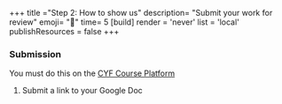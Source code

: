 +++
title ="Step 2: How to show us"
description= "Submit your work for review"
emoji= "📩"
time= 5
[build]
  render = 'never'
  list = 'local'
  publishResources = false 
+++

### Submission

You must do this on the [CYF Course Platform](https://application-process.codeyourfuture.io/)

1. Submit a link to your Google Doc

